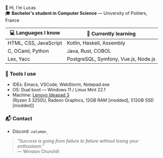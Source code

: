 👋 Hi, I'm Lucas  
🎓 **Bachelor's student in Computer Science** — University of Poitiers, France

| 💻 **Languages I know**            | 🚀 **Currently learning**                    |
|-----------------------------------|---------------------------------------------|
| HTML, CSS, JavaScript             | Kotlin, Haskell, Assembly                   |
| C, OCaml, Python                  | Java, Rust, COBOL                           |
| Lex, Yacc                         | PostgreSQL, Symfony, Vue.js, Node.js        |

### 🧰 **Tools I use**
- IDEs: Emacs, VSCode, WebStorm, Notepad.exe  
- OS: Dual boot — Windows 11 / Linux Mint 22.1  
- Machine: [Lenovo Ideapad 3](https://www.lenovo.com/fr/fr/p/laptops/ideapad/ideapad-3-15are05/88ips301432)  
  (Ryzen 3 3250U, Radeon Graphics, 12GB RAM [modded], 512GB SSD [modded])


### 📬 **Contact**  
- Discord: `valuman_`

> *"Success is going from failure to failure without losing your enthusiasm."*  
> — Winston Churchill
